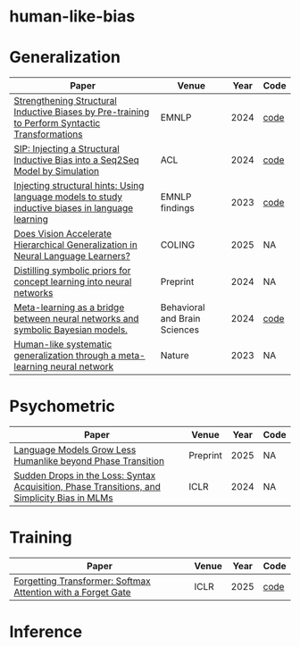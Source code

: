 # human-like-bias

# Generalization
| **Paper**                                                    | **Venue** | **Year** | **Code**                                               | 
| ------------------------------------------------------------ | --------- | -------- | ------------------------------------------------------------ |
| [Strengthening Structural Inductive Biases by Pre-training to Perform Syntactic Transformations](https://aclanthology.org/2024.emnlp-main.645/) | EMNLP | 2024| [code](https://github.com/namednil/step)|
|[SIP: Injecting a Structural Inductive Bias into a Seq2Seq Model by Simulation](https://aclanthology.org/2024.acl-long.355/) | ACL| 2024 | [code](https://github.com/namednil/sip)|
|[Injecting structural hints: Using language models to study inductive biases in language learning](https://aclanthology.org/2023.findings-emnlp.563/) | EMNLP findings | 2023| [code](https://github.com/toizzy/injecting-structural-hints)|
|[Does Vision Accelerate Hierarchical Generalization in Neural Language Learners?](https://aclanthology.org/2025.coling-main.127/)|COLING| 2025|NA|
|[Distilling symbolic priors for concept learning into neural networks](https://arxiv.org/abs/2402.07035)| Preprint | 2024| NA|
|[Meta-learning as a bridge between neural networks and symbolic Bayesian models.](https://www.cambridge.org/core/journals/behavioral-and-brain-sciences/article/metalearning-as-a-bridge-between-neural-networks-and-symbolic-bayesian-models/185DB00366FD4F9B218E36F32886242F)|Behavioral and Brain Sciences| 2024 |[code](https://github.com/marcelbinz/meta-learned-models)|
|[Human-like systematic generalization through a meta-learning neural network](https://www.nature.com/articles/s41586-023-06668-3)|Nature|2023|NA|

# Psychometric
| **Paper**                                                    | **Venue** | **Year** | **Code**                                               | 
| ------------------------------------------------------------ | --------- | -------- | ------------------------------------------------------------ |
[Language Models Grow Less Humanlike beyond Phase Transition](https://arxiv.org/abs/2502.18802)|Preprint| 2025| NA|
|[Sudden Drops in the Loss: Syntax Acquisition, Phase Transitions, and Simplicity Bias in MLMs](https://arxiv.org/abs/2309.07311)|ICLR|2024| NA|

# Training
| **Paper**                                                    | **Venue** | **Year** | **Code**                                               | 
| ------------------------------------------------------------ | --------- | -------- | ------------------------------------------------------------ |
|[Forgetting Transformer: Softmax Attention with a Forget Gate](https://arxiv.org/abs/2503.02130)| ICLR| 2025| [code](https://github.com/zhixuan-lin/forgetting-transformer)|

# Inference
